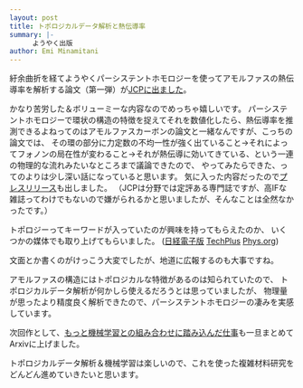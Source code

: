 ```yaml
---
layout: post
title: トポロジカルデータ解析と熱伝導率
summary: |-
    　ようやく出版
author: Emi Minamitani
---
```



紆余曲折を経てようやくパーシステントホモロジーを使ってアモルファスの熱伝導率を解析する論文（第一弾）が[JCPに出ました](https://aip.scitation.org/doi/full/10.1063/5.0093441)。


かなり苦労した＆ボリューミーな内容なのでめっちゃ嬉しいです。
パーシステントホモロジーで環状の構造の特徴を捉えてそれを数値化したら、熱伝導率を推測できるよねってのはアモルファスカーボンの論文と一緒なんですが、こっちの論文では、
その環の部分に力定数の不均一性が強く出ていること→それによってフォノンの局在性が変わること→それが熱伝導に効いてきている、という一連の物理的な流れみたいなところまで議論できたので、
やってみたらできた、ってのよりは少し深い話になっていると思います。
気に入った内容だったので[プレスリリース](https://www.jst.go.jp/pr/announce/20220623/index.html)も出しました。
（JCPは分野では定評ある専門誌ですが、高IFな雑誌ってわけでもないので嫌がられるかと思いましたが、そんなことは全然なかったです。）

トポロジーってキーワードが入っていたのが興味を持ってもらえたのか、
いくつかの媒体でも取り上げてもらいました。
([日経電子版](https://www.nikkei.com/article/DGXZQOUC215MH0R20C22A6000000/)
[TechPlus](https://news.mynavi.jp/techplus/article/20220628-2381462/2)
[Phys.org](https://phys.org/news/2022-06-topology-machine-reveal-hidden-relationship.html))

文面とか書くのがけっこう大変でしたが、地道に広報するのも大事ですね。

アモルファスの構造にはトポロジカルな特徴があるのは知られていたので、
トポロジカルデータ解析が何かしら使えるだろうとは思っていましたが、
物理量が思ったより精度良く解析できたので、パーシステントホモロジーの凄みを実感しています。

次回作として、[もっと機械学習との組み合わせに踏み込んだ仕事](https://arxiv.org/abs/2206.13727)も一旦まとめてArxivに上げました。


トポロジカルデータ解析＆機械学習は楽しいので、これを使った複雑材料研究をどんどん進めていきたいと思います。